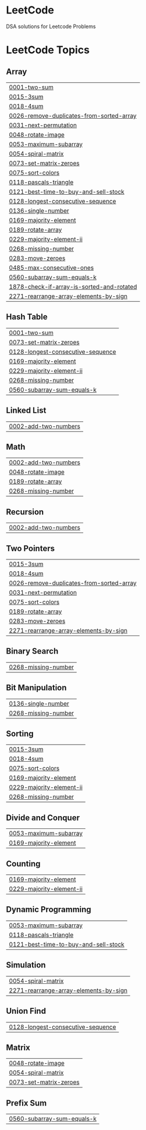 # LeetCode
DSA solutions for Leetcode Problems 

<!---LeetCode Topics Start-->
# LeetCode Topics
## Array
|  |
| ------- |
| [0001-two-sum](https://github.com/ShubhamSalunke4285/LeetCode/tree/master/0001-two-sum) |
| [0015-3sum](https://github.com/ShubhamSalunke4285/LeetCode/tree/master/0015-3sum) |
| [0018-4sum](https://github.com/ShubhamSalunke4285/LeetCode/tree/master/0018-4sum) |
| [0026-remove-duplicates-from-sorted-array](https://github.com/ShubhamSalunke4285/LeetCode/tree/master/0026-remove-duplicates-from-sorted-array) |
| [0031-next-permutation](https://github.com/ShubhamSalunke4285/LeetCode/tree/master/0031-next-permutation) |
| [0048-rotate-image](https://github.com/ShubhamSalunke4285/LeetCode/tree/master/0048-rotate-image) |
| [0053-maximum-subarray](https://github.com/ShubhamSalunke4285/LeetCode/tree/master/0053-maximum-subarray) |
| [0054-spiral-matrix](https://github.com/ShubhamSalunke4285/LeetCode/tree/master/0054-spiral-matrix) |
| [0073-set-matrix-zeroes](https://github.com/ShubhamSalunke4285/LeetCode/tree/master/0073-set-matrix-zeroes) |
| [0075-sort-colors](https://github.com/ShubhamSalunke4285/LeetCode/tree/master/0075-sort-colors) |
| [0118-pascals-triangle](https://github.com/ShubhamSalunke4285/LeetCode/tree/master/0118-pascals-triangle) |
| [0121-best-time-to-buy-and-sell-stock](https://github.com/ShubhamSalunke4285/LeetCode/tree/master/0121-best-time-to-buy-and-sell-stock) |
| [0128-longest-consecutive-sequence](https://github.com/ShubhamSalunke4285/LeetCode/tree/master/0128-longest-consecutive-sequence) |
| [0136-single-number](https://github.com/ShubhamSalunke4285/LeetCode/tree/master/0136-single-number) |
| [0169-majority-element](https://github.com/ShubhamSalunke4285/LeetCode/tree/master/0169-majority-element) |
| [0189-rotate-array](https://github.com/ShubhamSalunke4285/LeetCode/tree/master/0189-rotate-array) |
| [0229-majority-element-ii](https://github.com/ShubhamSalunke4285/LeetCode/tree/master/0229-majority-element-ii) |
| [0268-missing-number](https://github.com/ShubhamSalunke4285/LeetCode/tree/master/0268-missing-number) |
| [0283-move-zeroes](https://github.com/ShubhamSalunke4285/LeetCode/tree/master/0283-move-zeroes) |
| [0485-max-consecutive-ones](https://github.com/ShubhamSalunke4285/LeetCode/tree/master/0485-max-consecutive-ones) |
| [0560-subarray-sum-equals-k](https://github.com/ShubhamSalunke4285/LeetCode/tree/master/0560-subarray-sum-equals-k) |
| [1878-check-if-array-is-sorted-and-rotated](https://github.com/ShubhamSalunke4285/LeetCode/tree/master/1878-check-if-array-is-sorted-and-rotated) |
| [2271-rearrange-array-elements-by-sign](https://github.com/ShubhamSalunke4285/LeetCode/tree/master/2271-rearrange-array-elements-by-sign) |
## Hash Table
|  |
| ------- |
| [0001-two-sum](https://github.com/ShubhamSalunke4285/LeetCode/tree/master/0001-two-sum) |
| [0073-set-matrix-zeroes](https://github.com/ShubhamSalunke4285/LeetCode/tree/master/0073-set-matrix-zeroes) |
| [0128-longest-consecutive-sequence](https://github.com/ShubhamSalunke4285/LeetCode/tree/master/0128-longest-consecutive-sequence) |
| [0169-majority-element](https://github.com/ShubhamSalunke4285/LeetCode/tree/master/0169-majority-element) |
| [0229-majority-element-ii](https://github.com/ShubhamSalunke4285/LeetCode/tree/master/0229-majority-element-ii) |
| [0268-missing-number](https://github.com/ShubhamSalunke4285/LeetCode/tree/master/0268-missing-number) |
| [0560-subarray-sum-equals-k](https://github.com/ShubhamSalunke4285/LeetCode/tree/master/0560-subarray-sum-equals-k) |
## Linked List
|  |
| ------- |
| [0002-add-two-numbers](https://github.com/ShubhamSalunke4285/LeetCode/tree/master/0002-add-two-numbers) |
## Math
|  |
| ------- |
| [0002-add-two-numbers](https://github.com/ShubhamSalunke4285/LeetCode/tree/master/0002-add-two-numbers) |
| [0048-rotate-image](https://github.com/ShubhamSalunke4285/LeetCode/tree/master/0048-rotate-image) |
| [0189-rotate-array](https://github.com/ShubhamSalunke4285/LeetCode/tree/master/0189-rotate-array) |
| [0268-missing-number](https://github.com/ShubhamSalunke4285/LeetCode/tree/master/0268-missing-number) |
## Recursion
|  |
| ------- |
| [0002-add-two-numbers](https://github.com/ShubhamSalunke4285/LeetCode/tree/master/0002-add-two-numbers) |
## Two Pointers
|  |
| ------- |
| [0015-3sum](https://github.com/ShubhamSalunke4285/LeetCode/tree/master/0015-3sum) |
| [0018-4sum](https://github.com/ShubhamSalunke4285/LeetCode/tree/master/0018-4sum) |
| [0026-remove-duplicates-from-sorted-array](https://github.com/ShubhamSalunke4285/LeetCode/tree/master/0026-remove-duplicates-from-sorted-array) |
| [0031-next-permutation](https://github.com/ShubhamSalunke4285/LeetCode/tree/master/0031-next-permutation) |
| [0075-sort-colors](https://github.com/ShubhamSalunke4285/LeetCode/tree/master/0075-sort-colors) |
| [0189-rotate-array](https://github.com/ShubhamSalunke4285/LeetCode/tree/master/0189-rotate-array) |
| [0283-move-zeroes](https://github.com/ShubhamSalunke4285/LeetCode/tree/master/0283-move-zeroes) |
| [2271-rearrange-array-elements-by-sign](https://github.com/ShubhamSalunke4285/LeetCode/tree/master/2271-rearrange-array-elements-by-sign) |
## Binary Search
|  |
| ------- |
| [0268-missing-number](https://github.com/ShubhamSalunke4285/LeetCode/tree/master/0268-missing-number) |
## Bit Manipulation
|  |
| ------- |
| [0136-single-number](https://github.com/ShubhamSalunke4285/LeetCode/tree/master/0136-single-number) |
| [0268-missing-number](https://github.com/ShubhamSalunke4285/LeetCode/tree/master/0268-missing-number) |
## Sorting
|  |
| ------- |
| [0015-3sum](https://github.com/ShubhamSalunke4285/LeetCode/tree/master/0015-3sum) |
| [0018-4sum](https://github.com/ShubhamSalunke4285/LeetCode/tree/master/0018-4sum) |
| [0075-sort-colors](https://github.com/ShubhamSalunke4285/LeetCode/tree/master/0075-sort-colors) |
| [0169-majority-element](https://github.com/ShubhamSalunke4285/LeetCode/tree/master/0169-majority-element) |
| [0229-majority-element-ii](https://github.com/ShubhamSalunke4285/LeetCode/tree/master/0229-majority-element-ii) |
| [0268-missing-number](https://github.com/ShubhamSalunke4285/LeetCode/tree/master/0268-missing-number) |
## Divide and Conquer
|  |
| ------- |
| [0053-maximum-subarray](https://github.com/ShubhamSalunke4285/LeetCode/tree/master/0053-maximum-subarray) |
| [0169-majority-element](https://github.com/ShubhamSalunke4285/LeetCode/tree/master/0169-majority-element) |
## Counting
|  |
| ------- |
| [0169-majority-element](https://github.com/ShubhamSalunke4285/LeetCode/tree/master/0169-majority-element) |
| [0229-majority-element-ii](https://github.com/ShubhamSalunke4285/LeetCode/tree/master/0229-majority-element-ii) |
## Dynamic Programming
|  |
| ------- |
| [0053-maximum-subarray](https://github.com/ShubhamSalunke4285/LeetCode/tree/master/0053-maximum-subarray) |
| [0118-pascals-triangle](https://github.com/ShubhamSalunke4285/LeetCode/tree/master/0118-pascals-triangle) |
| [0121-best-time-to-buy-and-sell-stock](https://github.com/ShubhamSalunke4285/LeetCode/tree/master/0121-best-time-to-buy-and-sell-stock) |
## Simulation
|  |
| ------- |
| [0054-spiral-matrix](https://github.com/ShubhamSalunke4285/LeetCode/tree/master/0054-spiral-matrix) |
| [2271-rearrange-array-elements-by-sign](https://github.com/ShubhamSalunke4285/LeetCode/tree/master/2271-rearrange-array-elements-by-sign) |
## Union Find
|  |
| ------- |
| [0128-longest-consecutive-sequence](https://github.com/ShubhamSalunke4285/LeetCode/tree/master/0128-longest-consecutive-sequence) |
## Matrix
|  |
| ------- |
| [0048-rotate-image](https://github.com/ShubhamSalunke4285/LeetCode/tree/master/0048-rotate-image) |
| [0054-spiral-matrix](https://github.com/ShubhamSalunke4285/LeetCode/tree/master/0054-spiral-matrix) |
| [0073-set-matrix-zeroes](https://github.com/ShubhamSalunke4285/LeetCode/tree/master/0073-set-matrix-zeroes) |
## Prefix Sum
|  |
| ------- |
| [0560-subarray-sum-equals-k](https://github.com/ShubhamSalunke4285/LeetCode/tree/master/0560-subarray-sum-equals-k) |
<!---LeetCode Topics End-->